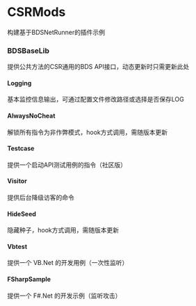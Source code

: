 # CSRMods
构建基于BDSNetRunner的插件示例

### BDSBaseLib

提供公共方法的CSR通用的BDS API接口，动态更新时只需更新此处

#### Logging

基本监控信息输出，可通过配置文件修改路径或选择是否保存LOG

#### AlwaysNoCheat

解锁所有指令为非作弊模式，hook方式调用，需随版本更新

#### Testcase

提供一个启动API测试用例的指令（社区版）

#### Visitor

提供后台降级访客的命令

#### HideSeed

隐藏种子，hook方式调用，需随版本更新

#### Vbtest

提供一个 VB.Net 的开发用例（一次性监听）

#### FSharpSample

提供一个 F#.Net 的开发示例（监听攻击）